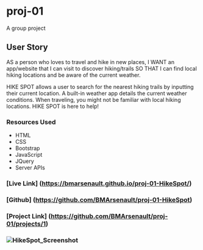 # proj-01
A group project

## User Story

AS a person who loves to travel and hike in new places,
I WANT an app/website that I can visit to discover hiking/trails
SO THAT I can find local hiking locations and be aware of the current weather.

HIKE SPOT allows a user to search for the nearest hiking trails by inputting their current location. A built-in weather app details the current weather conditions.
When traveling, you might not be familiar with local hiking locations. HIKE SPOT is here to help!

### Resources Used
* HTML
* CSS
* Bootstrap
* JavaScript
* JQuery
* Server APIs



### [Live Link] (https://bmarsenault.github.io/proj-01-HikeSpot/)
### [Github] (https://github.com/BMArsenault/proj-01-HikeSpot)
### [Project Link] (https://github.com/BMArsenault/proj-01/projects/1)
### ![HikeSpot_Screenshot](https://user-images.githubusercontent.com/89749979/142800121-46aca491-5103-47c4-b67e-e7c58a3bf3dd.png)

